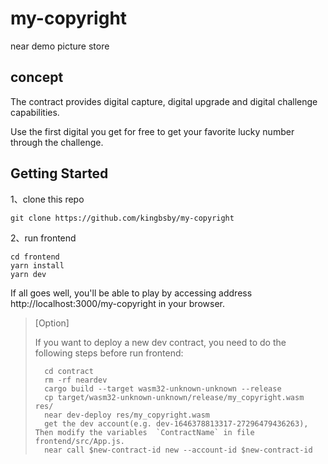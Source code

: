 # my-copyright
near demo picture store

## concept

The contract provides digital capture, digital upgrade and digital challenge capabilities.

Use the first digital you get for free to get your favorite lucky number through the challenge.

## Getting Started

1、clone this repo
```shell
git clone https://github.com/kingbsby/my-copyright
```

2、run frontend

```shell
cd frontend
yarn install
yarn dev
```

If all goes well, you'll be able to play by accessing address http://localhost:3000/my-copyright in your browser.

> [Option]
> 
> If you want to deploy a new dev contract, you need to do the following steps before run frontend:
> 
> ```
>   cd contract
>   rm -rf neardev
>   cargo build --target wasm32-unknown-unknown --release
>   cp target/wasm32-unknown-unknown/release/my_copyright.wasm res/
>   near dev-deploy res/my_copyright.wasm
>   get the dev account(e.g. dev-1646378813317-27296479436263), Then modify the variables  `ContractName` in file frontend/src/App.js.
>   near call $new-contract-id new --account-id $new-contract-id
> ```
> 
